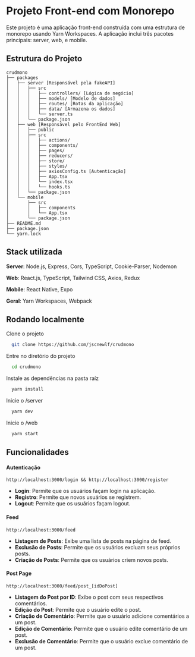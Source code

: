 
# Projeto Front-end com Monorepo

Este projeto é uma aplicação front-end construída com uma estrutura de monorepo usando Yarn Workspaces. A aplicação inclui três pacotes principais: server, web, e mobile.


## Estrutura do Projeto
```
crudmono
├── packages
│   ├── server [Responsável pela fakeAPI]
│   │   ├── src
│   │   │   ├── controllers/ [Lógica de negócio]
│   │   │   ├── models/ [Modelo de dados]
│   │   │   ├── routes/ [Rotas da aplicação]
│   │   │   ├── data/ [Armazena os dados]
│   │   │   └── server.ts
│   │   └── package.json
│   ├── web [Responsável pelo FrontEnd Web]
│   │   ├── public
│   │   ├── src
│   │   │   ├── actions/
│   │   │   ├── components/
│   │   │   ├── pages/
│   │   │   ├── reducers/
│   │   │   ├── store/
│   │   │   ├── styles/
│   │   │   ├── axiosConfig.ts [Autenticação]
│   │   │   ├── App.tsx
│   │   │   └── index.tsx
│   │   │   └── hooks.ts
│   │   └── package.json
│   └── mobile
│       ├── src
│       │   ├── components
│       │   └── App.tsx
│       └── package.json
├── README.md
├── package.json
└── yarn.lock
```
## Stack utilizada

**Server**: Node.js, Express, Cors, TypeScript, Cookie-Parser, Nodemon

**Web**: React.js, TypeScript, Tailwind CSS, Axios, Redux

**Mobile**: React Native, Expo

**Geral**: Yarn Workspaces, Webpack



## Rodando localmente

Clone o projeto

```bash
  git clone https://github.com/jscnewlf/crudmono
```

Entre no diretório do projeto

```bash
  cd crudmono
```

Instale as dependências na pasta raíz

```bash
  yarn install
```

Inicie o /server

```bash
  yarn dev
```

Inicie o /web

```bash
  yarn start
```


## Funcionalidades

#### Autenticação 
```
http://localhost:3000/login && http://localhost:3000/register
```
- **Login**: Permite que os usuários façam login na aplicação.
- **Registro**: Permite que novos usuários se registrem.
- **Logout**: Permite que os usuários façam logout.

#### Feed 
```
http://localhost:3000/feed
```
- **Listagem de Posts**: Exibe uma lista de posts na página de feed.
- **Exclusão de Posts**: Permite que os usuários excluam seus próprios posts.
- **Criação de Posts**: Permite que os usuários criem novos posts.

#### Post Page 
```
http://localhost:3000/feed/post_[idDoPost]
```
- **Listagem do Post por ID**: Exibe o post com seus respectivos comentários.
- **Edição do Post**: Permite que o usuário edite o post.
- **Criação de Comentário**: Permite que o usuário adicione comentários a um post.
- **Edição de Comentário**: Permite que o usuário edite comentário de um post.
- **Exclusão de Comentário**: Permite que o usuário exclue comentário de um post.
